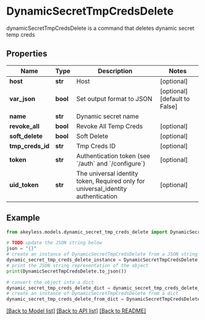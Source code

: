 # DynamicSecretTmpCredsDelete

dynamicSecretTmpCredsDelete is a command that deletes dynamic secret temp creds

## Properties

Name | Type | Description | Notes
------------ | ------------- | ------------- | -------------
**host** | **str** | Host | [optional] 
**var_json** | **bool** | Set output format to JSON | [optional] [default to False]
**name** | **str** | Dynamic secret name | 
**revoke_all** | **bool** | Revoke All Temp Creds | [optional] 
**soft_delete** | **bool** | Soft Delete | [optional] 
**tmp_creds_id** | **str** | Tmp Creds ID | [optional] 
**token** | **str** | Authentication token (see &#x60;/auth&#x60; and &#x60;/configure&#x60;) | [optional] 
**uid_token** | **str** | The universal identity token, Required only for universal_identity authentication | [optional] 

## Example

```python
from akeyless.models.dynamic_secret_tmp_creds_delete import DynamicSecretTmpCredsDelete

# TODO update the JSON string below
json = "{}"
# create an instance of DynamicSecretTmpCredsDelete from a JSON string
dynamic_secret_tmp_creds_delete_instance = DynamicSecretTmpCredsDelete.from_json(json)
# print the JSON string representation of the object
print(DynamicSecretTmpCredsDelete.to_json())

# convert the object into a dict
dynamic_secret_tmp_creds_delete_dict = dynamic_secret_tmp_creds_delete_instance.to_dict()
# create an instance of DynamicSecretTmpCredsDelete from a dict
dynamic_secret_tmp_creds_delete_from_dict = DynamicSecretTmpCredsDelete.from_dict(dynamic_secret_tmp_creds_delete_dict)
```
[[Back to Model list]](../README.md#documentation-for-models) [[Back to API list]](../README.md#documentation-for-api-endpoints) [[Back to README]](../README.md)


